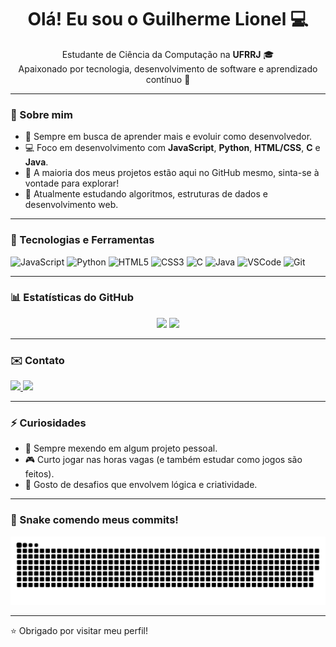 <h1 align="center">Olá! Eu sou o Guilherme Lionel 💻</h1>

<p align="center">
  Estudante de Ciência da Computação na <strong>UFRRJ</strong> 🎓 <br/>
  Apaixonado por tecnologia, desenvolvimento de software e aprendizado contínuo 🚀
</p>

---

### 🧠 Sobre mim

- 🎯 Sempre em busca de aprender mais e evoluir como desenvolvedor.
- 💻 Foco em desenvolvimento com **JavaScript**, **Python**, **HTML/CSS**, **C** e **Java**.
- 📁 A maioria dos meus projetos estão aqui no GitHub mesmo, sinta-se à vontade para explorar!
- 🌱 Atualmente estudando algoritmos, estruturas de dados e desenvolvimento web.

---

### 🚀 Tecnologias e Ferramentas

![JavaScript](https://img.shields.io/badge/-JavaScript-F7DF1E?logo=javascript&logoColor=black&style=flat)
![Python](https://img.shields.io/badge/-Python-3776AB?logo=python&logoColor=white&style=flat)
![HTML5](https://img.shields.io/badge/-HTML5-E34F26?logo=html5&logoColor=white&style=flat)
![CSS3](https://img.shields.io/badge/-CSS3-1572B6?logo=css3&logoColor=white&style=flat)
![C](https://img.shields.io/badge/-C-00599C?logo=c&logoColor=white&style=flat)
![Java](https://img.shields.io/badge/-Java-007396?logo=java&logoColor=white&style=flat)
![VSCode](https://img.shields.io/badge/-VSCode-007ACC?logo=visual-studio-code&logoColor=white&style=flat)
![Git](https://img.shields.io/badge/-Git-F05032?logo=git&logoColor=white&style=flat)

---

### 📊 Estatísticas do GitHub

<p align="center">
  <img height="160em" src="https://github-readme-stats.vercel.app/api?username=GuilhermeLionel&show_icons=true&theme=github_dark&include_all_commits=true&count_private=true"/>
  <img height="160em" src="https://github-readme-stats.vercel.app/api/top-langs/?username=GuilhermeLionel&layout=compact&langs_count=8&theme=github_dark"/>
</p>

---

### ✉️ Contato

<p align="left">
  <a href="mailto:4542.lionel@gmail.com" target="_blank">
    <img src="https://img.shields.io/badge/-Gmail-%23333?style=for-the-badge&logo=gmail&logoColor=white">
  </a>
  <a href="https://www.linkedin.com/in/guilherme-lionel/" target="_blank">
    <img src="https://img.shields.io/badge/-LinkedIn-%230077B5?style=for-the-badge&logo=linkedin&logoColor=white">
  </a>
</p>

---

### ⚡ Curiosidades

- 🔭 Sempre mexendo em algum projeto pessoal.
- 🎮 Curto jogar nas horas vagas (e também estudar como jogos são feitos).
- 🧩 Gosto de desafios que envolvem lógica e criatividade.

---

### 🐍 Snake comendo meus commits!

![snake gif dark](https://github.com/guilhermelionel/guilhermelionel/blob/output/dist/github-contribution-grid-snake-dark.svg)


---

⭐ Obrigado por visitar meu perfil!

